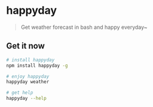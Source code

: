 # happyday
>Get weather forecast in bash and happy everyday~

## Get it now

```bash
# install happyday
npm install happyday -g

# enjoy happyday
happyday weather

# get help
happyday --help
```
